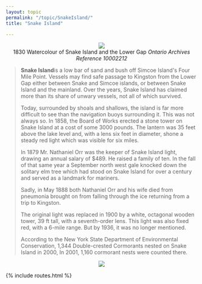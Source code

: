 ```yaml
---
layout: topic
permalink: "/topic/SnakeIsland/"
title: "Snake Island"

---
```


<p align="center"><img src="http://home.ca.inter.net/~gkmd/oldsnake.jpg"><br>1830 Watercolour of Snake Island and the Lower Gap <i>Ontario Archives Reference 10002212</i></p>

<blockquote><p><b>Snake Island</b>is a low bar of sand and bush off Simcoe Island's Four Mile Point. Vessels may find safe passage to Kingston from the Lower Gap either between Snake and Simcoe islands, or between Snake Island and the mainland. Over the years, Snake Island has claimed more than its share of unwary vessels, not all of which survived.

<p>Today, surrounded by shoals and shallows, the island is far more difficult  to see than the navigation buoys surrounding it. This was not always so. In  1858, the Board of Works erected a stone tower on Snake Island at a cost of some 3000 pounds. The lantern was 35 feet above the lake level and, with a lens six feet in diameter, shone a steady red light which was visible for six miles.

<p>In 1879  Mr. Nathaniel Orr was the keeper of Snake Island light, drawing an annual salary of $489. He raised a family of ten. In the fall of that same year a September north west gale knocked down the solitary elm tree which had stood on Snake Island for over a century and served as a  landmark for mariners.

<p>Sadly, in May 1888 both Nathaniel Orr and his wife died from pneumonia brought on from falling through the ice returning from  a trip to Kingston.

<p>The original light was replaced in 1900 by a white, octagonal wooden tower, 39 ft tall, with a seventh-order lens. This light was also fixed red, with a 6-mile range. But by 1936, it was no longer mentioned.

<p>According to the New York State Department of Environmental Conservation, 1,344 Double-crested Cormorants nested on Snake Island in 2000,  In 2001, 1,160 cormorant nests were counted there. </p></blockquote>
<p align="center"><img class="chartsegment" src="http://home.ca.inter.net/~gkmd/snakechart.jpg"></p>

{% include routes.html %}
